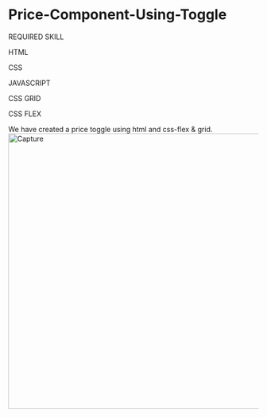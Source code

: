 # Price-Component-Using-Toggle
REQUIRED SKILL

HTML

CSS

JAVASCRIPT

CSS GRID

CSS FLEX


We have created a price toggle using html and css-flex & grid.
<img width="554" alt="Capture" src="https://user-images.githubusercontent.com/92990906/178532511-4dc0e505-0def-496c-9353-92e01ec447bc.PNG">
